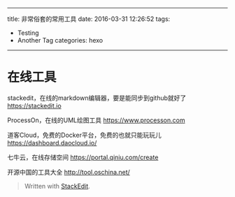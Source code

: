 
---
title: 非常俗套的常用工具
date: 2016-03-31 12:26:52
tags: 
  - Testing
  - Another Tag
categories: hexo
---

在线工具
===
stackedit，在线的markdown编辑器，要是能同步到github就好了
https://stackedit.io

ProcessOn，在线的UML绘图工具
https://www.processon.com

道客Cloud，免费的Docker平台，免费的也就只能玩玩儿
https://dashboard.daocloud.io/

七牛云，在线存储空间
https://portal.qiniu.com/create

开源中国的工具大全
http://tool.oschina.net/

> Written with [StackEdit](https://stackedit.io/).